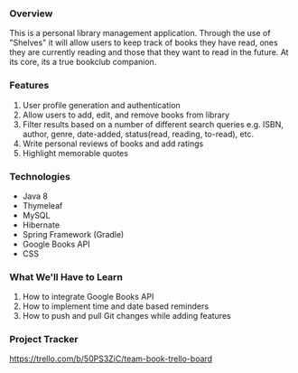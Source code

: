 ### Overview

This is a personal library management application. Through the use of "Shelves" it will allow users to keep track of books they have read, ones they are currently reading and those that they want to read in the future. At its core, its a true bookclub companion.

### Features
1) User profile generation and authentication
2) Allow users to add, edit, and remove books from library
3) Filter results based on a number of different search queries e.g. ISBN, author, genre, date-added, status(read, reading, to-read), etc.
4) Write personal reviews of books and add ratings
5) Highlight memorable quotes

### Technologies
- Java 8
- Thymeleaf
- MySQL
- Hibernate
- Spring Framework (Gradle)
- Google Books API
- CSS

### What We'll Have to Learn
1) How to integrate Google Books API
2) How to implement time and date based reminders
3) How to push and pull Git changes while adding features

### Project Tracker
https://trello.com/b/50PS3ZiC/team-book-trello-board
